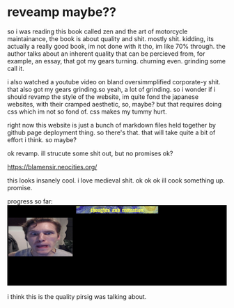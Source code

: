 # reveamp maybe??
so i was reading this book called zen and the art of motorcycle maintainance, the book is about quality and shit. mostly shit. kidding, its actually a really good book, im not done with it tho, im like 70% through. the author talks about an inherent quality that can be percieved from, for example, an essay, that got my gears turning. churning even. grinding some call it. 

i also watched a youtube video on bland oversimmplified corporate-y shit. that also got my gears grinding.so yeah, a lot of grinding. so i wonder if i should revamp the style of the website, im quite fond the japanese websites, with their cramped aesthetic, so, maybe? but that requires doing css which im not so fond of. css makes my tummy hurt.

right now this website is just a bunch of markdown files held together by github page deployment thing. so there's that. that will take quite a bit of effort i think. so maybe?

ok revamp. ill strucute some shit out, but no promises ok?

https://blamensir.neocities.org/

this looks insanely cool. i love medieval shit. ok ok ok ill cook something up. promise.

progress so far: 
![progresssofar](/images/imagesforrevamp/progresssofar.png)

i think this is the quality pirsig was talking about. 